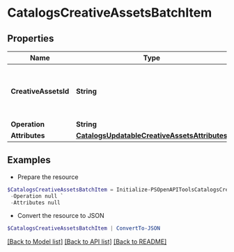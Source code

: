 # CatalogsCreativeAssetsBatchItem
## Properties

Name | Type | Description | Notes
------------ | ------------- | ------------- | -------------
**CreativeAssetsId** | **String** | The catalog creative assets id in the merchant namespace | 
**Operation** | **String** |  | 
**Attributes** | [**CatalogsUpdatableCreativeAssetsAttributes**](CatalogsUpdatableCreativeAssetsAttributes.md) |  | 

## Examples

- Prepare the resource
```powershell
$CatalogsCreativeAssetsBatchItem = Initialize-PSOpenAPIToolsCatalogsCreativeAssetsBatchItem  -CreativeAssetsId DS0294-M `
 -Operation null `
 -Attributes null
```

- Convert the resource to JSON
```powershell
$CatalogsCreativeAssetsBatchItem | ConvertTo-JSON
```

[[Back to Model list]](../README.md#documentation-for-models) [[Back to API list]](../README.md#documentation-for-api-endpoints) [[Back to README]](../README.md)

